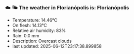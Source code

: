 ### ☁️ 🌤️  The weather in Florianópolis is: Florianópolis

- Temperature: 14.46°C
- On flesh: 14.13°C
- Relative air humidity: 83%
- Rain: 0.0 mm
- Description: Overcast clouds
- last updated: 2025-06-12T23:17:38.899858

